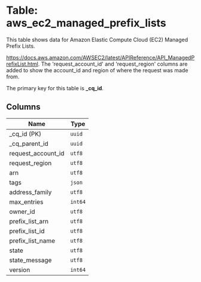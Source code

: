 # Table: aws_ec2_managed_prefix_lists

This table shows data for Amazon Elastic Compute Cloud (EC2) Managed Prefix Lists.

https://docs.aws.amazon.com/AWSEC2/latest/APIReference/API_ManagedPrefixList.html.
The 'request_account_id' and 'request_region' columns are added to show the account_id and region of where the request was made from.

The primary key for this table is **_cq_id**.

## Columns

| Name          | Type          |
| ------------- | ------------- |
|_cq_id (PK)|`uuid`|
|_cq_parent_id|`uuid`|
|request_account_id|`utf8`|
|request_region|`utf8`|
|arn|`utf8`|
|tags|`json`|
|address_family|`utf8`|
|max_entries|`int64`|
|owner_id|`utf8`|
|prefix_list_arn|`utf8`|
|prefix_list_id|`utf8`|
|prefix_list_name|`utf8`|
|state|`utf8`|
|state_message|`utf8`|
|version|`int64`|